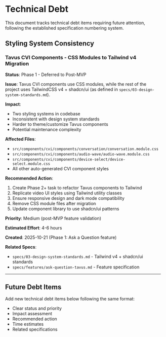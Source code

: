 # Technical Debt

This document tracks technical debt items requiring future attention, following the established specification numbering system.

## Styling System Consistency

### Tavus CVI Components - CSS Modules to Tailwind v4 Migration

**Status**: Phase 1 - Deferred to Post-MVP

**Issue**: Tavus CVI components use CSS modules, while the rest of the project uses TailwindCSS v4 + shadcn/ui (as defined in `specs/03-design-system-standards.md`).

**Impact**: 
- Two styling systems in codebase
- Inconsistent with design system standards
- Harder to theme/customize Tavus components
- Potential maintenance complexity

**Affected Files**:
- `src/components/cvi/components/conversation/conversation.module.css`
- `src/components/cvi/components/audio-wave/audio-wave.module.css`
- `src/components/cvi/components/device-select/device-select.module.css`
- All other auto-generated CVI component styles

**Recommended Action**:
1. Create Phase 2+ task to refactor Tavus components to Tailwind
2. Replicate video UI styles using Tailwind utility classes
3. Ensure responsive design and dark mode compatibility
4. Remove CSS module files after migration
5. Update component library to use shadcn/ui patterns

**Priority**: Medium (post-MVP feature validation)

**Estimated Effort**: 4-6 hours

**Created**: 2025-10-21 (Phase 1: Ask a Question feature)

**Related Specs**:
- `specs/03-design-system-standards.md` - Tailwind v4 + shadcn/ui standards
- `specs/features/ask-question-tavus.md` - Feature specification

---

## Future Debt Items

Add new technical debt items below following the same format:
- Clear status and priority
- Impact assessment
- Recommended action
- Time estimates
- Related specifications
